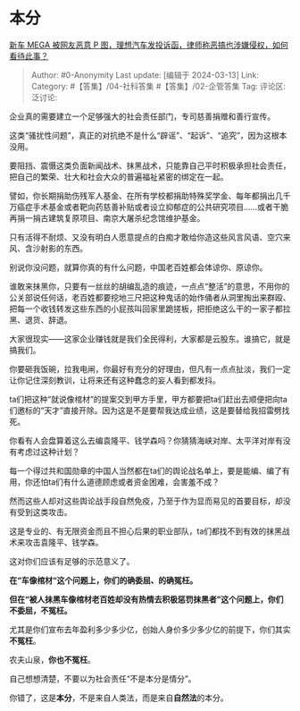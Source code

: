 # 本分
[新车 MEGA 被网友恶意 P 图，理想汽车发投诉函，律师称恶搞也涉嫌侵权，如何看待此事？](https://www.zhihu.com/question/647426340/answer/3428183682)

> Author: #0-Anonymity
> Last update: [编辑于 2024-03-13]
> Link:
> Category: #【答集】/04-社科答集 #【答集】/02-企管答集 
> Tag: 
> 评论区:
> 泛讨论:

企业真的需要建立一个足够强大的社会责任部门，专司慈善捐赠和善行宣传。

这类“骚扰性问题”，真正的对抗绝不是什么“辟谣”、“起诉”、“追究”，因为这根本没用。

要阻挡、震慑这类负面新闻战术、抹黑战术，只能靠自己平时积极承担社会责任，把自己的繁荣、壮大和社会大众的普遍福祉紧密的绑定在一起。

譬如，你长期捐助伤残军人基金、在所有学校都捐助特殊奖学金、每年都捐出几千万癌症手术基金或者靶向药慈善补贴或者设立抑郁症的公共研究项目……或者干脆再捐一捐古建筑复原项目、南京大屠杀纪念馆维护基金。

只有活得不耐烦、又没有明白人愿意提点的白痴才敢给你造这些风言风语、空穴来风、含沙射影的东西。

别说你没问题，就算你真的有什么问题，中国老百姓都会体谅你、原谅你。

谁敢来抹黑你，只要有一丝丝的胡编乱造的痕迹，一点点“整活”的意思，不用你的公关部说任何话，老百姓都要挖地三尺把这种鬼话的始作俑者从洞里掏出来群殴、把每一个收钱转发这些东西的小屁孩叫回家里跪搓板，把拒绝这么干的一家子都拉黑、退货、辞退。

大家很现实——这家企业赚钱就是我们全民得利，大家都是云股东。谁搞它，就是搞我们。

你要砸我饭碗，拉我电闸，你最好有充分的好理由，但凡有一点点扯淡，我们一定让你记住深刻教训，让将来还有这种蠢念的妄人看到都发抖。

ta们把这种“就说像棺材”的提案交到甲方手里，甲方都要把ta们赶出去顺便把向ta们邀标的“天才”直接开除。因为这是不是要帮我达成业绩，这是要替给我招雷劈找死。

你看有人会盘算着这么去编袁隆平、钱学森吗？你猜猜海峡对岸、太平洋对岸有没有考虑过这种计划？

每一个得过共和国勋章的中国人当然都在ta们的舆论战名单上，要是能编、编了有用，你还怕ta们有什么道德顾虑或者资金困难，会害羞不成？

然而这些人却对这些舆论战手段自然免疫，乃至于作为显而易见的首要目标，却没有受到这类攻击。

这是专业的、有无限资金而且不担心后果的职业部队，ta们都找不到有效的抹黑战术来攻击袁隆平、钱学森。

这对你们应该有足够的示范意义了。

**在“车像棺材“这个问题上，你们的确委屈、的确冤枉。**

**但在“被人抹黑车像棺材老百姓却没有热情去积极惩罚抹黑者”这个问题上，你们不委屈，不冤枉。**

尤其是你们宣布去年盈利多少多少亿，创始人身价多少多少亿的前提下，你们其实**不冤枉**。

农夫山泉，**你也不冤枉**。

自己想想清楚，不要以为社会责任“不是本分是情分”。

你错了，这是**本分**，不是来自人类法，而是来自**自然法**的本分。